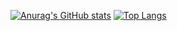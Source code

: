 [![Anurag's GitHub stats](https://github-readme-stats.vercel.app/api?username=Daraxxus&count_private=true&show_icons=true&theme=gradient)](https://github.com/anuraghazra/github-readme-stats)
[![Top Langs](https://github-readme-stats.vercel.app/api/top-langs/?username=Daraxxus)](https://github.com/anuraghazra/github-readme-stats)
